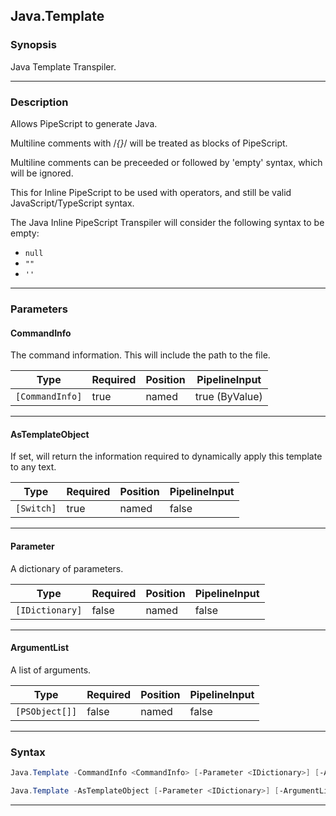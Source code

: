 Java.Template
-------------
### Synopsis
Java Template Transpiler.

---
### Description

Allows PipeScript to generate Java.

Multiline comments with /*{}*/ will be treated as blocks of PipeScript.

Multiline comments can be preceeded or followed by 'empty' syntax, which will be ignored.

This for Inline PipeScript to be used with operators, and still be valid JavaScript/TypeScript syntax. 

The Java Inline PipeScript Transpiler will consider the following syntax to be empty:

* ```null```
* ```""```
* ```''```

---
### Parameters
#### **CommandInfo**

The command information.  This will include the path to the file.






|Type           |Required|Position|PipelineInput |
|---------------|--------|--------|--------------|
|`[CommandInfo]`|true    |named   |true (ByValue)|



---
#### **AsTemplateObject**

If set, will return the information required to dynamically apply this template to any text.






|Type      |Required|Position|PipelineInput|
|----------|--------|--------|-------------|
|`[Switch]`|true    |named   |false        |



---
#### **Parameter**

A dictionary of parameters.






|Type           |Required|Position|PipelineInput|
|---------------|--------|--------|-------------|
|`[IDictionary]`|false   |named   |false        |



---
#### **ArgumentList**

A list of arguments.






|Type          |Required|Position|PipelineInput|
|--------------|--------|--------|-------------|
|`[PSObject[]]`|false   |named   |false        |



---
### Syntax
```PowerShell
Java.Template -CommandInfo <CommandInfo> [-Parameter <IDictionary>] [-ArgumentList <PSObject[]>] [<CommonParameters>]
```
```PowerShell
Java.Template -AsTemplateObject [-Parameter <IDictionary>] [-ArgumentList <PSObject[]>] [<CommonParameters>]
```
---


